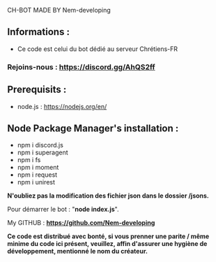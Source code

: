 CH-BOT MADE BY Nem-developing

## Informations : 
- Ce code est celui du bot dédié au serveur Chrétiens-FR
### Rejoins-nous : https://discord.gg/AhQS2ff

## Prerequisits : 
- node.js : https://nodejs.org/en/


## Node Package Manager's installation : 
- npm i discord.js
- npm i superagent
- npm i fs
- npm i moment
- npm i request
- npm i unirest

**N'oubliez pas la modification des fichier json dans le dossier /jsons.**

Pour démarrer le bot : "**node index.js**".

My GITHUB : **https://github.com/Nem-developing**

__Ce code est distribué avec bonté, si vous prenner une parite / même minime du code ici présent, veuillez, affin d'assurer une hygiène de développement, mentionné le nom du créateur.__
